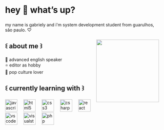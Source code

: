 <h1 align="left">hey 🐡 what’s up?</h1>

###

<p align="left">my name is gabriely and i'm system development student from guarulhos, são paulo. ♡</p>

###

<img align="right" height="205" src="https://media.giphy.com/media/hERcZGrATBD7OJ7PA2/giphy.gif?cid=ecf05e47uuaoa7gk9wl89skga7ltwn4sxt6zpvzyq2ofnjco&ep=v1_gifs_search&rid=giphy.gif&ct=g"  />

###

<h2 align="left">꒰ about me ꒱</h2>

###

<p align="left">🐻 advanced english speaker<br>⭐ editor as hobby<br>🦪 pop culture lover</p>

###

<h2 align="left">꒰ currently learning with ꒱</h2>

###

<div align="left">
  <img src="https://cdn.jsdelivr.net/gh/devicons/devicon/icons/javascript/javascript-original.svg" height="40" alt="javascript logo"  />
  <img width="12" />
  <img src="https://cdn.jsdelivr.net/gh/devicons/devicon/icons/html5/html5-original.svg" height="40" alt="html5 logo"  />
  <img width="12" />
  <img src="https://cdn.jsdelivr.net/gh/devicons/devicon/icons/css3/css3-original.svg" height="40" alt="css3 logo"  />
  <img width="12" />
  <img src="https://cdn.jsdelivr.net/gh/devicons/devicon/icons/csharp/csharp-original.svg" height="40" alt="csharp logo"  />
  <img width="12" />
  <img src="https://cdn.jsdelivr.net/gh/devicons/devicon/icons/react/react-original.svg" height="40" alt="react logo"  />
  <img width="12" />
  <img src="https://cdn.jsdelivr.net/gh/devicons/devicon/icons/vscode/vscode-original.svg" height="40" alt="vscode logo"  />
  <img width="12" />
  <img src="https://cdn.jsdelivr.net/gh/devicons/devicon/icons/visualstudio/visualstudio-plain.svg" height="40" alt="visualstudio logo"  />
  <img width="12" />
  <img src="https://cdn.jsdelivr.net/gh/devicons/devicon/icons/php/php-original.svg" height="40" alt="php logo"  />
</div>

###
